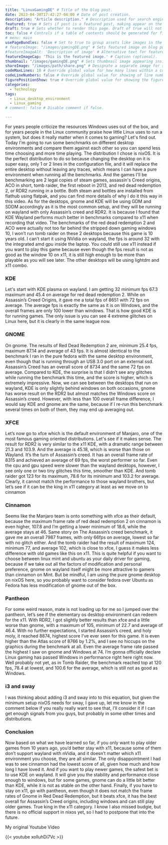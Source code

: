 ```yaml
---
title: "LinuxGamingDE" # Title of the blog post.
date: 2023-04-30T17:42:27-04:00 # Date of post creation.
description: "Article description." # Description used for search engine.
featured: true # Sets if post is a featured post, making appear on the home page side bar.
draft: true # Sets whether to render this page. Draft of true will not be rendered.
toc: false # Controls if a table of contents should be generated for first-level links automatically.
# menu: main
usePageBundles: false # Set to true to group assets like images in the same folder as this post.
# featureImage: "/images/gamingDE.png" # Sets featured image on blog post.
#featureImageAlt: 'Description of image' # Alternative text for featured image.
featureImageCap: 'This is the featured image.' # Caption (optional).
thumbnail: "/images/gamingDE.png" # Sets thumbnail image appearing inside card on homepage.
shareImage: "/images/path/share.png" # Designate a separate image for social media sharing.
codeMaxLines: 10 # Override global value for how many lines within a code block before auto-collapsing.
codeLineNumbers: false # Override global value for showing of line numbers within code block.
figurePositionShow: true # Override global value for showing the figure label.
categories:
  - Technology
tags:
  - Linux_desktop_environment
  - Linux_gaming
# comment: false # Disable comment if false.

---
```

For years people criticize the resources Windows uses out of the box, and for years people in the Linux community praise how little Linux uses to run a system, but does it really matter when it comes to gaming? Let's find out.
Today I'm going to run some benchmarks on different desktop environments and compare them against each other so you can spend less time choosing and more time playing. The distribution I chose is nixOS. It is the perfect distribution to do so because changing the desktop on it is super easy, only 1 or 2 lines in the configuration file, and it will replace the entire desktop without leaving any traces, which means I can have a pure environment when running all the benchmarks.
And the games I'll be benchmarking are 2 legal copies of steam games, assassin's Creed origins, ACO in short, tomb raider, the first reboot in 2013, and red dead redemption 2, or RDR2 running in a bottle. Both steam and bottles are installed from flathub using flatpak, and you can find more details of why I do it this way in this video. As for the desktops, gnome and KDE will be using GDM and SDDM accordingly as it is the most common setup, and they will be running on wayland with only Assassin’s creed and RDR2. It is because I found that KDE Wayland performs much better in benchmarks compared to x11 when recording that video. The benchmarks of the red dead redemption 2 and ACO were actually not too far behind the stripped down gaming windows 10, I won’t run tomb raider on these 2 desktops because this game is 10 years old. I can’t start it using NVidia on wayland, the fps is around 32 with the integrated amd gpu inside the laptop. You could still use x11 instead if you want to play this game because even though the fps result is not as good as the window 10 on x11, it is still high enough to be more than playable as you will see later. The other desktops will be using lightdm and x11 combo.
### KDE
Let's start with KDE plasma on wayland. I am getting 32 minimum fps 67.3 maximum and 45.4 on average for red dead redemption 2. While on Assassin’s Creed Origins, it gave me a total fps of 8651 with 72 fps on average. The average fps is exactly the same as it is on Windows, and the overall frames are only 100 lower than windows. That is how good KDE is for running  games. The only issue is you can see 4 extreme glitches on Linux here, but it is clearly in the same league now.
### GNOME
On gnome. The results of Red Dead Redemption 2 are, minimum 25.4 fps, maximum 87.14 and average of 43 fps. It is almost identical to the benchmark I ran in the pure fedora with the same desktop environment, even though that is running through an USB 3.0 port on an external ssd.
Assassin’s Creed has an overall score of 8734 and the same 72 fps on average. Compared to KDE, the surprise is that I didn’t see any glitches while running the benchmark this time, and the score is higher, which is extremely impressive.
Now, we can see between the desktops that run on wayland, KDE is only slightly behind windows on both occasions, gnome has worse result on the RDR2 but almost matches the Windows score on Assassin’s creed. However, with less than 100 overall frame difference, I would say KDE and gnome are the same, because if I re-run this benchmark several times on both of them, they may end up averaging out. 
### XFCE
Let’s now go to xfce which is the default environment of Manjaro, one of the most famous gaming oriented distributions. Let's see if it makes sense. The result for RDR2 is very similar to the x11 KDE, with a dramatic range between 21.3 and 103.9. And the average is 45.18, which is worse than those on Wayland.
It’s the turn of Assassin’s creed. It has an overall frame rate of 8315 and achieved an average of  69 fps, the worst performer so far. Even the cpu and gpu speed were slower than the wayland desktops, however, I see only one or two tiny glitches this time, smoother than KDE. And tomb raider got 123 for its maximum, 78.6 for its minimum and 103.2 for average.
Clearly, it cannot match the performance to those wayland brothers, but let’s see if it can be the king in x11 category at least as we move on to cinnamon

### Cinnamon
Seems like the Manjaro team is onto something with xfce as their default, because the maximum frame rate of red dead redemption 2 on cinnamon is even higher, 107.8 and I’m getting a lower minimum of 18.6, while the average stays at 46.
Same story on The Assassin’s creed benchmark, it gave me an overall 7987 frames, with only 66fps on average, lowest so far with no glitch either. And the tomb raider had the result of maximum 124, minimum 77, and average 102, which is close to xfce, I guess it  makes less difference with old games like this on x11.
This is quite helpful if you want to choose between linux mint and ubuntu as your daily driver for gaming, because if we take out all the factors of modification and personal preference, gnome on wayland itself might be more attractive to gamers than cinnamon on Mint. But be mindful, I am using the pure gnome desktop on nixOS here, so you probably want to consider fedora over Ubuntu as Fedora has less modification of gnome out of the box.
### Pantheon
For some weird reason, mate is not loading up for me so I jumped over the pantheon, let’s see if the elementary os desktop environment can redeem for the x11. With RDR2, I got slightly better results than xfce and a little worse than gnome, with a maximum of 105, minimum of 22.7 and average of 46.4.
With no further expectations, I started Assassin’s creed, and holy moly, it reached 8874, highest score I’ve ever seen for this game. It is even higher than the Atlas score of 8766 by 1.2%, and I see no hiccups on the graphics during the benchmark at all. Even the average frame rate passed the highest I saw on gnome and Windows at 74. I’m gonna officially declare Linux gaming has passed Windows in performance right here right now. Well probably not yet, as in Tomb Raider, the benchmark reached top at 120 fps, 78.4 at lowest, and 100.6 for the average, which is still not as good as Windows.

### i3 and sway
I was thinking about adding i3 and sway into to this equation, but given the minimum setup nixOS needs for sway, I gave up, let me know in the comment below if you really really want to see that, I’ll consider it if I can get enough signals from you guys, but probably in some other times and distributions.

### Conclusion
Now based on what we have learned so far, if you only want to play older games from 10 years ago, you’d better stay with x11, because some of them don’t support wayland with nVidia, and it doesn’t matter which x11 environment you choose, they are all similar. The only disappointment I had was to see cinnamon had the lowest score of all, given how much and how long I have loved it. And if you want to play newer games, the safest bet is to use KDE on wayland. It will give you the stability and performance close enough to windows, but for some games, gnome can do a little bit better than KDE, while it is not as stable on the other hand. Finally, if you have to stay on x11, go with pantheon, even though it does not match the frame rates of Gnome in Red Dead Redemption, but it beats xfce, it has the best overall for Assassin’s Creed origins, including windows and can still play older games. True king in the x11 category. I know I also missed budgie, but there is no official support in nixos yet, so I had to postpone that into the future.

My original Youtube Video 

{{< youtube xolluhDi7Vc >}}